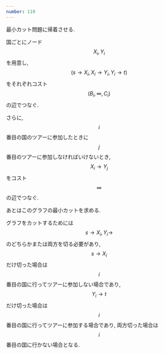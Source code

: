 ```yaml
---
number: 119
---
```

最小カット問題に帰着させる.

国ごとにノード $$ X_i, Y_i $$ を用意し, $$ (s \rightarrow X_i, X_i \rightarrow Y_i, Y_i \rightarrow t) $$ をそれぞれコスト $$ (B_i, \infty, C_i) $$ の辺でつなぐ.

さらに, $$ i $$ 番目の国のツアーに参加したときに $$ j $$ 番目のツアーに参加しなければいけないとき, $$ X_i \rightarrow Y_j $$ をコスト $$ \infty $$ の辺でつなぐ.

あとはこのグラフの最小カットを求める.

グラフをカットするためには $$ s \rightarrow X_i, Y_i \rightarrow $$ のどちらかまたは両方を切る必要があり, $$ s \rightarrow X_i $$ だけ切った場合は $$ i $$ 番目の国に行ってツアーに参加しない場合であり, $$ Y_i \rightarrow t $$ だけ切った場合は $$ i $$ 番目の国に行ってツアーに参加する場合であり, 両方切った場合は $$ i $$ 番目の国に行かない場合となる.
